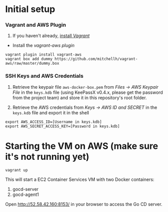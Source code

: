 # Initial setup

### Vagrant and AWS Plugin

1. If you haven't already, [install *Vagrant*](https://www.vagrantup.com/docs/installation/)

- Install the *vagrant-aws plugin*
```
vagrant plugin install vagrant-aws
vagrant box add dummy https://github.com/mitchellh/vagrant-aws/raw/master/dummy.box
```

### SSH Keys and AWS Credentials

1. Retrieve the keypair file `aws-docker-box.pem` from *Files -> AWS Keypair File* in the `keys.kdb` file (using KeePassX v0.4.x, please get the password from the project team) and store it in this repository's root folder.

2. Retrieve the AWS credentials from *Keys -> AWS ID and SECRET* in the `keys.kdb` file and export it in the shell
```
export AWS_ACCESS_ID=[Username in keys.kdb]
export AWS_SECRET_ACCESS_KEY=[Password in keys.kdb]
```

# Starting the VM on AWS (make sure it's not running yet)
```
vagrant up
```
This will start a EC2 Container Services VM with two Docker containers:   
1. gocd-server
2. gocd-agent1

Open http://52.58.42.160:8153/ in your browser to access the Go CD server.
